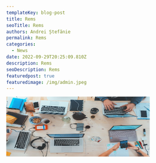 ```yaml
---
templateKey: blog-post
title: Rems
seoTitle: Rems
authors: Andrei Ștefănie
permalink: Rems
categories:
  - News
date: 2022-09-29T20:25:09.810Z
description: Rems
seoDescription: Rems
featuredpost: true
featuredimage: /img/admin.jpeg
---
```

<img src="/img/admin.jpeg" alt="" title="" class="some-class shadows" style="width:24rem;height:10rem;"/>